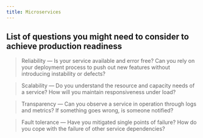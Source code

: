 ```yaml
---
title: Microservices
---
```


## List of questions you might need to consider to achieve production readiness

> Reliability — Is your service available and error free? 
Can you rely on your deployment process to push out new features without introducing instability or defects?

> Scalability — Do you understand the resource and capacity needs of a service? How will you maintain responsiveness under load?

> Transparency — Can you observe a service in operation through logs and metrics? If something goes wrong, is someone notified?

> Fault tolerance — Have you mitigated single points of failure? How do you cope with the failure of other service dependencies?

